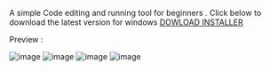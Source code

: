 A simple Code editing and running tool for beginners .
Click below to download the latest version for windows <a href="https://github.com/Danny-Wits/CodeRunner/releases">DOWLOAD INSTALLER</a>

Preview :

![image](https://github.com/user-attachments/assets/3521966f-2c5a-478d-b12b-86c93f8dc049)
![image](https://github.com/user-attachments/assets/fd4fb6fe-10bb-4103-8557-e4c0f47253e3)
![image](https://github.com/user-attachments/assets/a8a48cf9-9678-4b6b-a68e-a13d962e605c)
![image](https://github.com/user-attachments/assets/9d991a8e-d9e1-47cf-8378-58cfbb31f6fb)


